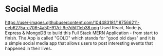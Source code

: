 # Social Media
https://user-images.githubusercontent.com/104483181/187566211-eeb6275a-c708-4a50-917d-9e7d5ff1eb38.png
Used React, Node.js, Express & MongoDB to build this Full Stack MERN Application - from start to finish. The App is called "GOLD" which stands for "good old days" and it is a simple social media app that allows users to post interesting events that happened in their lives.
